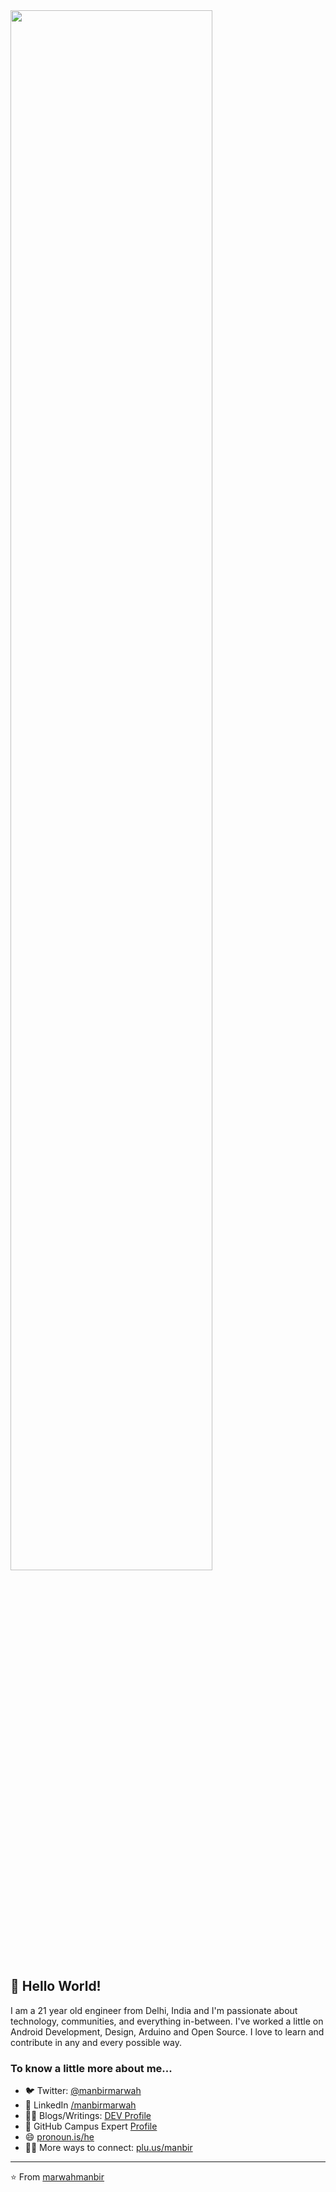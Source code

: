 <img src="https://camo.githubusercontent.com/3e2ea701e0014e69cd14ec62c14f569a3ff9bff9/68747470733a2f2f63646e2e6c6f776769662e636f6d2f66756c6c2f366561653766643762636365326335612d736e6170652d6769662d6f6e2d74756d626c722e676966" width=80%>

## 👋 Hello World!

<!--
**marwahmanbir/marwahmanbir** is a ✨ _special_ ✨ repository because its `README.md` (this file) appears on your GitHub profile.

Here are some ideas to get you started:

- 🔭 I’m currently working on ...
- 🌱 I’m currently learning ...
- 👯 I’m looking to collaborate on ...
- 🤔 I’m looking for help with ...
- 💬 Ask me about ...
- 📫 How to reach me: ...
- 😄 Pronouns: ...
- ⚡ Fun fact: ...
-->

I am a 21 year old engineer from Delhi, India and I'm passionate about technology, communities, and everything in-between. I've worked a little on Android Development, Design, Arduino and Open Source. I love to learn and contribute in any and every possible way. 

### To know a little more about me...
- 🐦 Twitter: [@manbirmarwah](https://twitter.com/manbirmarwah)
- 👥 LinkedIn [/manbirmarwah](https://linkedin.com/in/manbirmarwah)
- 👨‍💻 Blogs/Writings: [DEV Profile](https://dev.to/manbir)
- 🚩 GitHub Campus Expert [Profile](https://githubcampus.expert/marwahmanbir)
- 😄 [pronoun.is/he](http://pronoun.is/he)
- 🕵️‍♂️ More ways to connect: [plu.us/manbir](https://plu.us/manbir)

---
⭐️ From [marwahmanbir](https://github.com/marwahmanbir)
